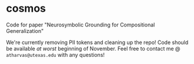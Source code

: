 # cosmos
Code for paper "Neurosymbolic Grounding for Compositional Generalization"

We're currently removing PII tokens and cleaning up the repo! Code should be available _at worst_ beginning of November. Feel free to contact me @ `atharvas@utexas.edu` with any questions!
